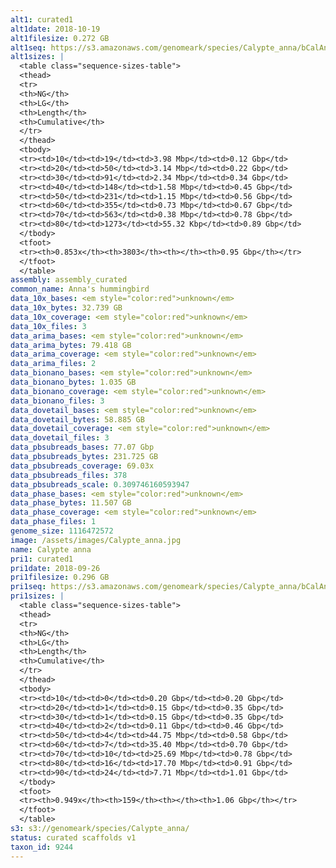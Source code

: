 ```yaml
---
alt1: curated1
alt1date: 2018-10-19
alt1filesize: 0.272 GB
alt1seq: https://s3.amazonaws.com/genomeark/species/Calypte_anna/bCalAnn1/assembly_curated/bCalAnn1.alt.cur.20181019.fasta.gz
alt1sizes: |
  <table class="sequence-sizes-table">
  <thead>
  <tr>
  <th>NG</th>
  <th>LG</th>
  <th>Length</th>
  <th>Cumulative</th>
  </tr>
  </thead>
  <tbody>
  <tr><td>10</td><td>19</td><td>3.98 Mbp</td><td>0.12 Gbp</td>
  <tr><td>20</td><td>50</td><td>3.14 Mbp</td><td>0.22 Gbp</td>
  <tr><td>30</td><td>91</td><td>2.34 Mbp</td><td>0.34 Gbp</td>
  <tr><td>40</td><td>148</td><td>1.58 Mbp</td><td>0.45 Gbp</td>
  <tr><td>50</td><td>231</td><td>1.15 Mbp</td><td>0.56 Gbp</td>
  <tr><td>60</td><td>355</td><td>0.73 Mbp</td><td>0.67 Gbp</td>
  <tr><td>70</td><td>563</td><td>0.38 Mbp</td><td>0.78 Gbp</td>
  <tr><td>80</td><td>1273</td><td>55.32 Kbp</td><td>0.89 Gbp</td>
  </tbody>
  <tfoot>
  <tr><th>0.853x</th><th>3803</th><th></th><th>0.95 Gbp</th></tr>
  </tfoot>
  </table>
assembly: assembly_curated
common_name: Anna's hummingbird
data_10x_bases: <em style="color:red">unknown</em>
data_10x_bytes: 32.739 GB
data_10x_coverage: <em style="color:red">unknown</em>
data_10x_files: 3
data_arima_bases: <em style="color:red">unknown</em>
data_arima_bytes: 79.418 GB
data_arima_coverage: <em style="color:red">unknown</em>
data_arima_files: 2
data_bionano_bases: <em style="color:red">unknown</em>
data_bionano_bytes: 1.035 GB
data_bionano_coverage: <em style="color:red">unknown</em>
data_bionano_files: 3
data_dovetail_bases: <em style="color:red">unknown</em>
data_dovetail_bytes: 58.885 GB
data_dovetail_coverage: <em style="color:red">unknown</em>
data_dovetail_files: 3
data_pbsubreads_bases: 77.07 Gbp
data_pbsubreads_bytes: 231.725 GB
data_pbsubreads_coverage: 69.03x
data_pbsubreads_files: 378
data_pbsubreads_scale: 0.309746160593947
data_phase_bases: <em style="color:red">unknown</em>
data_phase_bytes: 11.507 GB
data_phase_coverage: <em style="color:red">unknown</em>
data_phase_files: 1
genome_size: 1116472572
image: /assets/images/Calypte_anna.jpg
name: Calypte anna
pri1: curated1
pri1date: 2018-09-26
pri1filesize: 0.296 GB
pri1seq: https://s3.amazonaws.com/genomeark/species/Calypte_anna/bCalAnn1/assembly_curated/bCalAnn1.pri.cur.20180926.fasta.gz
pri1sizes: |
  <table class="sequence-sizes-table">
  <thead>
  <tr>
  <th>NG</th>
  <th>LG</th>
  <th>Length</th>
  <th>Cumulative</th>
  </tr>
  </thead>
  <tbody>
  <tr><td>10</td><td>0</td><td>0.20 Gbp</td><td>0.20 Gbp</td>
  <tr><td>20</td><td>1</td><td>0.15 Gbp</td><td>0.35 Gbp</td>
  <tr><td>30</td><td>1</td><td>0.15 Gbp</td><td>0.35 Gbp</td>
  <tr><td>40</td><td>2</td><td>0.11 Gbp</td><td>0.46 Gbp</td>
  <tr><td>50</td><td>4</td><td>44.75 Mbp</td><td>0.58 Gbp</td>
  <tr><td>60</td><td>7</td><td>35.40 Mbp</td><td>0.70 Gbp</td>
  <tr><td>70</td><td>10</td><td>25.69 Mbp</td><td>0.78 Gbp</td>
  <tr><td>80</td><td>16</td><td>17.70 Mbp</td><td>0.91 Gbp</td>
  <tr><td>90</td><td>24</td><td>7.71 Mbp</td><td>1.01 Gbp</td>
  </tbody>
  <tfoot>
  <tr><th>0.949x</th><th>159</th><th></th><th>1.06 Gbp</th></tr>
  </tfoot>
  </table>
s3: s3://genomeark/species/Calypte_anna/
status: curated scaffolds v1
taxon_id: 9244
---
```

